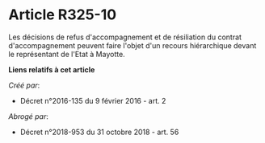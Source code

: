 # Article R325-10

Les décisions de refus d'accompagnement et de résiliation du contrat d'accompagnement peuvent faire l'objet d'un recours
hiérarchique devant le représentant de l'Etat à Mayotte.

**Liens relatifs à cet article**

_Créé par_:

  - Décret n°2016-135 du 9 février 2016 - art. 2

_Abrogé par_:

  - Décret n°2018-953 du 31 octobre 2018 - art. 56
